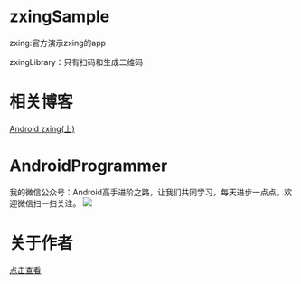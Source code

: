 # zxingSample
zxing:官方演示zxing的app

zxingLibrary：只有扫码和生成二维码

# 相关博客
[Android zxing(上)](http://mp.weixin.qq.com/s?__biz=MzI4MzE2MTQ5Mw==&mid=2649752097&idx=1&sn=6ade471c63b7246738e78fb4012cc98b#rd)

# AndroidProgrammer
我的微信公众号：Android高手进阶之路，让我们共同学习，每天进步一点点。欢迎微信扫一扫关注。
![](http://7q5c2h.com1.z0.glb.clouddn.com/qrcode_AndroidProgrammer.jpg)

# 关于作者
[点击查看](http://wuxiaolong.me/about/)
